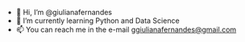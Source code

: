 - 👋 Hi, I’m @giulianafernandes
- 🌱 I’m currently learning Python and Data Science
- 📫 You can reach me in the e-mail ggiulianafernandes@gmail.com

<!---
giulianafernandes/giulianafernandes is a ✨ special ✨ repository because its `README.md` (this file) appears on your GitHub profile.
You can click the Preview link to take a look at your changes.
--->
